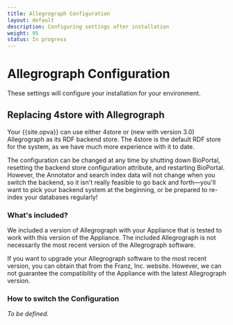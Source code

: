 ```yaml
---
title: Allegrograph Configuration
layout: default
description: Configuring settings after installation
weight: 95
status: In progress
---
```


# Allegrograph Configuration

These settings will configure your installation for your environment.

## Replacing 4store with Allegrograph

Your {{site.opva}} can use either 4store or (new with version 3.0) Allegrograph 
as its RDF backend store. 
The 4store is the default RDF store for the system, as we have much more experience with it to date. 

The configuration can be changed at any time by shutting down BioPortal,
resetting the backend store configuration attribute, 
and restarting BioPortal. 
However, the Annotator and search index data will not change when you switch the backend, so it isn't really feasible to go back and forth—you'll 
want to pick your backend system at the beginning,
or be prepared to re-index your databases regularly!

### What's included?

We included a version of Allegrograph with your Appliance
that is tested to work with this version of the Appliance.
The included Allegrograph is not necessarily the most recent version of the Allegrograph software. 

If you want to upgrade your Allegrograph software to the most recent version,
you can obtain that from the Franz, Inc. website. 
However, we can not guarantee the compatibility of the Appliance
with the latest Allegrograph version.

### How to switch the Configuration

_To be defined._


